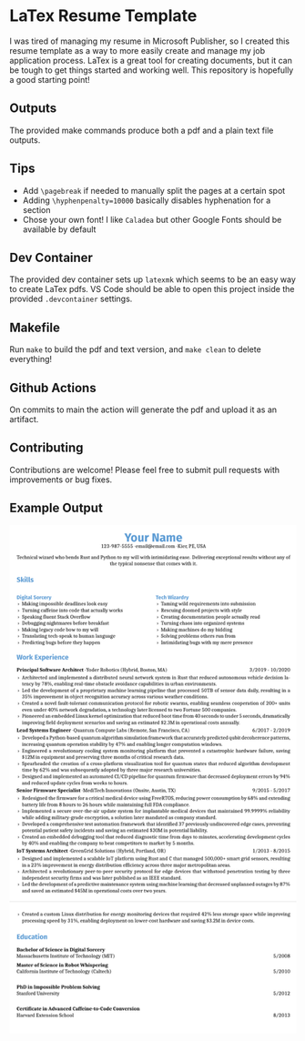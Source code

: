 # LaTex Resume Template

I was tired of managing my resume in Microsoft Publisher, so I created this resume template as a way to more easily create and manage my job application process.  LaTex is a great tool for creating documents, but it can be tough to get things started and working well.  This repository is hopefully a good starting point!

## Outputs

The provided make commands produce both a pdf and a plain text file outputs.  

## Tips

- Add `\pagebreak` if needed to manually split the pages at a certain spot
- Adding `\hyphenpenalty=10000` basically disables hyphenation for a section
- Chose your own font!  I like `Caladea` but other Google Fonts should be available by default

## Dev Container

The provided dev container sets up `latexmk` which seems to be an easy way to create LaTex pdfs.  VS Code should be able to open this project inside the provided `.devcontainer` settings.

## Makefile

Run `make` to build the pdf and text version, and `make clean` to delete everything!

## Github Actions

On commits to main the action will generate the pdf and upload it as an artifact.

## Contributing

Contributions are welcome! Please feel free to submit pull requests with improvements or bug fixes.

## Example Output

![image](media/resume.png)
